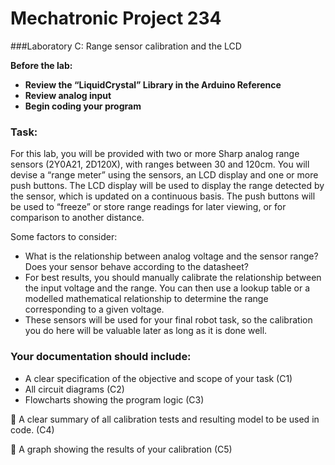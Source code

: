 # Mechatronic Project 234

###Laboratory C:  Range sensor calibration and the LCD

**Before the lab:**
- **Review the “LiquidCrystal” Library in the Arduino Reference**
- **Review analog input**
- **Begin coding your program**

### Task:
For this lab, you will be provided with two or more Sharp analog range sensors (2Y0A21, 2D120X), with ranges between 30 and 120cm.  You will devise a “range meter” using the sensors, an LCD display and one or more push buttons.  The LCD display will be used to display the range detected by the sensor, which is updated on a continuous basis.  The push buttons will be used to “freeze” or store range readings for later viewing, or for comparison to another distance.

Some factors to consider:
- What is the relationship between analog voltage and the sensor range?  Does your sensor behave according to the datasheet?
- For best results, you should manually calibrate the relationship between the input voltage and the range.  You can then use a lookup table or a modelled mathematical relationship to determine the range corresponding to a given voltage.
- These sensors will be used for your final robot task, so the calibration you do here will be valuable later as long as it is done well.

### Your documentation should include:
- A clear specification of the objective and scope of your task (C1)
- All circuit diagrams (C2)
- Flowcharts showing the program logic (C3)

 A clear summary of all calibration tests and resulting model to be used in code. (C4)

 A graph showing the results of your calibration (C5)
